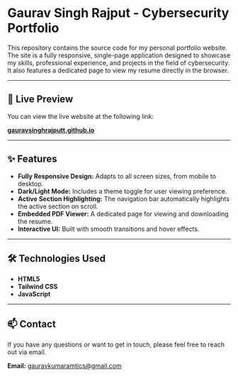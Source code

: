 # Gaurav Singh Rajput - Cybersecurity Portfolio

This repository contains the source code for my personal portfolio website. The site is a fully responsive, single-page application designed to showcase my skills, professional experience, and projects in the field of cybersecurity. It also features a dedicated page to view my resume directly in the browser.

---

## 🚀 Live Preview

You can view the live website at the following link:

**[gauravsinghrajputt.github.io](https://gauravsinghrajputt.github.io/)**

---

## ✨ Features

* **Fully Responsive Design:** Adapts to all screen sizes, from mobile to desktop.
* **Dark/Light Mode:** Includes a theme toggle for user viewing preference.
* **Active Section Highlighting:** The navigation bar automatically highlights the active section on scroll.
* **Embedded PDF Viewer:** A dedicated page for viewing and downloading the resume.
* **Interactive UI:** Built with smooth transitions and hover effects.

---

## 🛠️ Technologies Used

* **HTML5**
* **Tailwind CSS**
* **JavaScript**

---

## 📫 Contact

If you have any questions or want to get in touch, please feel free to reach out via email.

**Email:** [gauravkumaramtics@gmail.com](mailto:gauravkumaramtics@gmail.com)
